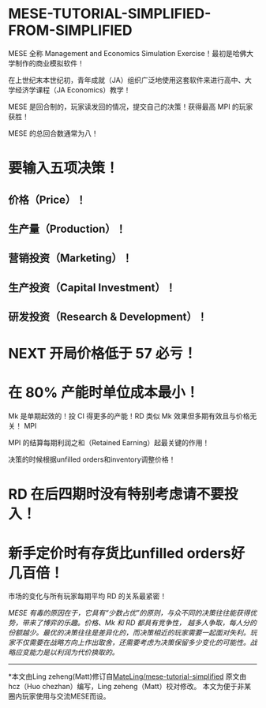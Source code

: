 MESE-TUTORIAL-SIMPLIFIED-FROM-SIMPLIFIED
============

MESE 全称 Management and Economics Simulation Exercise！最初是哈佛大学制作的商业模拟软件！

在上世纪末本世纪初，青年成就（JA）组织广泛地使用这套软件来进行高中、大学经济学课程（JA Economics）教学！

MESE 是回合制的，玩家读发回的情况，提交自己的决策！获得最高 MPI 的玩家获胜！

MESE 的总回合数通常为八！

# 要输入五项决策！

## 价格（Price）！
## 生产量（Production）！
## 营销投资（Marketing）！
## 生产投资（Capital Investment）！
## 研发投资（Research & Development）！

# NEXT 开局价格低于 57 必亏！

# 在 80% 产能时单位成本最小！

Mk 是单期起效的！投 CI 得更多的产能！RD 类似 Mk 效果但多期有效且与价格无关！
MPI

MPI 的结算每期利润之和（Retained Earning）起最关键的作用！

决策的时候根据unfilled orders和inventory调整价格！

# RD 在后四期时没有特别考虑请不要投入！

# 新手定价时有存货比unfilled orders好几百倍！

市场的变化与所有玩家每期平均 RD 的关系最紧密！

*MESE 有毒的原因在于，它具有“少数占优”的原则，与众不同的决策往往能获得优势，带来了博弈的乐趣。价格、Mk 和 RD 都具有竞争性， 越多人争取，每人分的份额越少。最优的决策往往是差异化的，而决策相近的玩家需要一起面对失利。玩家不仅需要在战略方向上作出取舍，还需要考虑为决策保留多少变化的可能性。战略应变能力是以利润为代价换取的。*

----------------
*本文由Ling zeheng(Matt)修订自[MateLing/mese-tutorial-simplified](https://github.com/MateLing/mese-tutorial-simplified)
原文由hcz（Huo chezhan）编写，Ling zeheng（Matt）校对修改。
本文为便于非某圈内玩家使用与交流MESE而设。
